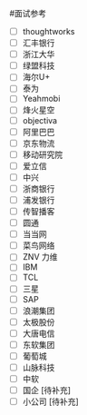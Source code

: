 #面试参考

- [ ] thoughtworks
- [ ] 汇丰银行
- [ ] 浙江大华
- [ ] 绿盟科技
- [ ] 海尔U+
- [ ] 泰为
- [ ] Yeahmobi
- [ ] 烽火星空
- [ ] objectiva
- [ ] 阿里巴巴
- [ ] 京东物流
- [ ] 移动研究院
- [ ] 爱立信
- [ ] 中兴
- [ ] 浙商银行
- [ ] 浦发银行
- [ ] 传智播客
- [ ] 圆通
- [ ] 当当网
- [ ] 菜鸟网络
- [ ] ZNV 力维
- [ ] IBM
- [ ] TCL
- [ ] 三星
- [ ] SAP
- [ ] 浪潮集团
- [ ] 太极股份
- [ ] 大唐电信
- [ ] 东软集团
- [ ] 葡萄城
- [ ] 山脉科技
- [ ] 中软
- [ ] 国企 [待补充]
- [ ] 小公司 [待补充]
